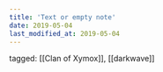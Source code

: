 ```yaml
---
title: 'Text or empty note'
date: 2019-05-04
last_modified_at: 2019-05-04
---
```

tagged: [[Clan of Xymox]], [[darkwave]]
<iframe frameborder="0" height="1" id="ga_target" scrolling="no" style="background-color:transparent; overflow:hidden; position:absolute; top:0; left:0; z-index:9999;" width="1"></iframe>